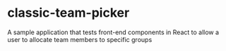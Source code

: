 # classic-team-picker
A sample application that tests front-end components in React to allow a user to allocate team members to specific groups
